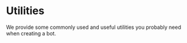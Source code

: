 # Utilities
 We provide some commonly used and useful utilities you probably need when creating a bot.
 
 


